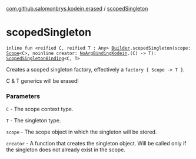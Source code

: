 [com.github.salomonbrys.kodein.erased](index.md) / [scopedSingleton](.)

# scopedSingleton

`inline fun <reified C, reified T : Any> `[`Builder`](../com.github.salomonbrys.kodein/-kodein/-builder/index.md)`.scopedSingleton(scope: `[`Scope`](../com.github.salomonbrys.kodein.bindings/-scope/index.md)`<C>, noinline creator: `[`NoArgBindingKodein`](../com.github.salomonbrys.kodein.bindings/-no-arg-binding-kodein/index.md)`.(C) -> T): `[`ScopedSingletonBinding`](../com.github.salomonbrys.kodein.bindings/-scoped-singleton-binding/index.md)`<C, T>`

Creates a scoped singleton factory, effectively a `factory { Scope -> T }`.

C &amp; T generics will be erased!

### Parameters

`C` - The scope context type.

`T` - The singleton type.

`scope` - The scope object in which the singleton will be stored.

`creator` - A function that creates the singleton object. Will be called only if the singleton does not already exist in the scope.